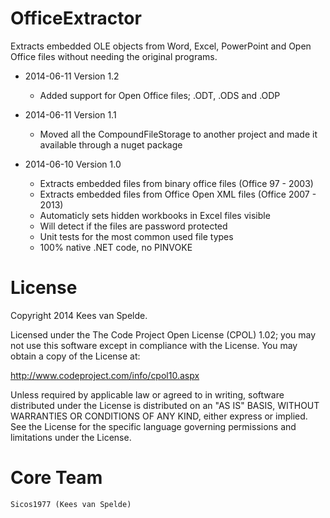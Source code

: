 OfficeExtractor
===============

Extracts embedded OLE objects from Word, Excel, PowerPoint and Open Office files without needing the original programs.

- 2014-06-11 Version 1.2
  - Added support for Open Office files; .ODT, .ODS and .ODP


- 2014-06-11 Version 1.1
  - Moved all the CompoundFileStorage to another project and made it available through a nuget package

- 2014-06-10 Version 1.0

  - Extracts embedded files from binary office files (Office 97 - 2003)
  - Extracts embedded files from Office Open XML files (Office 2007 - 2013)
  - Automaticly sets hidden workbooks in Excel files visible
  - Will detect if the files are password protected
  - Unit tests for the most common used file types
  - 100% native .NET code, no PINVOKE


License
=======

Copyright 2014 Kees van Spelde.

Licensed under the The Code Project Open License (CPOL) 1.02; you may not use this software except in compliance with the License. You may obtain a copy of the License at:

http://www.codeproject.com/info/cpol10.aspx

Unless required by applicable law or agreed to in writing, software distributed under the License is distributed on an "AS IS" BASIS, WITHOUT WARRANTIES OR CONDITIONS OF ANY KIND, either express or implied. See the License for the specific language governing permissions and limitations under the License.


Core Team
=========

    Sicos1977 (Kees van Spelde)
